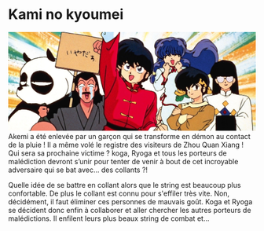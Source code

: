 # Kami no kyoumei
![story image](/assets/img/picture.jpg)
Akemi a été enlevée par un garçon qui se transforme en démon au contact de la pluie ! Il a même volé le registre des visiteurs de Zhou Quan Xiang ! Qui sera sa prochaine victime ? koga, Ryoga et tous les porteurs de malédiction devront s’unir pour tenter de venir à bout de cet incroyable adversaire qui se bat avec… des collants ?!

Quelle idée de se battre en collant alors que le string est beaucoup plus confortable. De plus le collant est connu pour s'effiler très vite. Non, décidément, il faut éliminer ces personnes de mauvais goût.
Koga et Ryoga se décident donc enfin à collaborer et aller chercher les autres porteurs de malédictions. Il enfilent leurs plus beaux string de combat et...